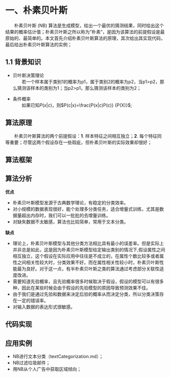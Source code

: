 <script type="text/javascript" src="http://cdn.mathjax.org/mathjax/latest/MathJax.js?config=default"></script>

# 一、朴素贝叶斯
&emsp;&emsp;朴素贝叶斯 (NB) 算法是生成模型，给出一个最优的猜测结果，同时给出这个结果的概率估计值；朴素贝叶斯之所以称为“朴素”，是因为该算法的前提假设是最原始的、最简单的。本文首先介绍朴素贝叶斯算法的原理，其次给出其实现代码，最后给出朴素贝叶斯算法的实例；

## 1.1 背景知识
- 贝叶斯决策理论  
&emsp;&emsp;若一个样本属于类别1的概率为p1，属于类别2的概率为p2，当p1>p2，那么猜测该样本的类别为1；当p2>p1，那么猜测该样本的类别为2；

- 条件概率  
&emsp;&emsp;如果已知$P(x|c)$，则$P(c|x)=\frac{P(x|c)P(c)} {P(X)}$;

## 算法原理
&emsp;&emsp;朴素贝叶斯算法的两个前提假设：**1**. 样本特征之间相互独立；**2**. 每个特征同等重要；尽管这两个假设存在一些瑕疵，但朴素贝叶斯的实际效果却很好；

## 算法框架

## 算法分析

**优点**
- 朴素贝叶斯模型发源于古典数学理论，有稳定的分类效率。
- 对小规模的数据表现很好，能个处理多分类任务，适合增量式训练，尤其是数据量超出内存时，我们可以一批批的去增量训练。
- 对缺失数据不太敏感，算法也比较简单，常用于文本分类。

**缺点**
- 理论上，朴素贝叶斯模型与其他分类方法相比具有最小的误差率。但是实际上并非总是如此，这是因为朴素贝叶斯模型给定输出类别的情况下,假设属性之间相互独立，这个假设在实际应用中往往是不成立的，在属性个数比较多或者属性之间相关性较大时，分类效果不好。而在属性相关性较小时，朴素贝叶斯性能最为良好。对于这一点，有半朴素贝叶斯之类的算法通过考虑部分关联性适度改进。
- 需要知道先验概率，且先验概率很多时候取决于假设，假设的模型可以有很多种，因此在某些时候会由于假设的先验模型的原因导致预测效果不佳。
- 由于我们是通过先验和数据来决定后验的概率从而决定分类，所以分类决策存在一定的错误率。
- 对输入数据的表达形式很敏感。



## 代码实现

## 应用实例
- NB进行文本分类（textCategorization.md）；
- NB过滤垃圾邮件；
- 用NB从个人广告中获取区域倾向；

